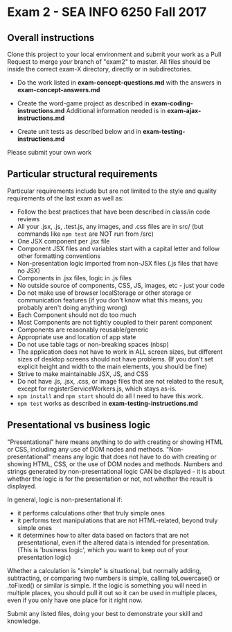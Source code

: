 # Exam 2 - SEA INFO 6250 Fall 2017

## Overall instructions

Clone this project to your local environment and submit your work as a Pull Request to merge _your_ branch of "exam2" to master.  All files should be inside the correct exam-X directory, directly or in subdirectories.

* Do the work listed in **exam-concept-questions.md** with the answers in **exam-concept-answers.md**

* Create the word-game project as described in **exam-coding-instructions.md** Additional information needed is in **exam-ajax-instructions.md**

* Create unit tests as described below and in **exam-testing-instructions.md** 

Please submit your own work

## Particular structural requirements
Particular requirements include but are not limited to the style and quality requirements of the last exam as well as:

* Follow the best practices that have been described in class/in code reviews
* All your .jsx, .js, .test.js, any images, and .css  files are in src/ (but commands like `npm test` are NOT run from /src)
* One JSX component per .jsx file
* Component JSX files and variables start with a capital letter and follow other formatting conventions
* Non-presentation logic imported from non-JSX files (.js files that have no JSX)
* Components in .jsx files, logic in .js files
* No outside source of components, CSS, JS, images, etc - just your code
* Do not make use of browser localStorage or other storage or communication features (if you don't know what this means, you probably aren't doing anything wrong)
* Each Component should not do too much
* Most Components are not tightly coupled to their parent component 
* Components are reasonably reusable/generic
* Appropriate use and location of app state
* Do not use table tags or non-breaking spaces (nbsp) 
* The application does not have to work in ALL screen sizes, but different sizes of desktop screens should not have problems.  (If you don't set explicit height and width to the main elements, you should be fine)
* Strive to make maintainable JSX, JS, and CSS
* Do not have .js, .jsx, .css, or image files that are not related to the result, except for registerServiceWorkers.js, which stays as-is.
* `npm install` and `npm start` should do all I need to have this work.
* `npm test` works as described in **exam-testing-instructions.md**

## Presentational vs business logic

"Presentational" here means anything to do with creating or showing HTML or CSS, including any use of DOM nodes and methods.  "Non-presentational" means any logic that does not have to do with creating or showing HTML, CSS, or the use of DOM nodes and methods.  Numbers and strings generated by non-presentational logic CAN be displayed - it is about whether the logic is for the presentation or not, not whether the result is displayed.

In general, logic is non-presentational if:
* it performs calculations other that truly simple ones
* it performs text manipulations that are not HTML-related, beyond truly simple ones
* it determines how to alter data based on factors that are not presentational, even if the altered data is intended for presentation.  (This is 'business logic', which you want to keep out of your presentation logic)

Whether a calculation is "simple" is situational, but normally adding, subtracting, or comparing two numbers is simple, calling toLowercase() or .toFixed() or similar is simple.  If the logic is something you will need in multiple places, you should pull it out so it can be used in multiple places, even if you only have one place for it right now.

Submit any listed files, doing your best to demonstrate your skill and knowledge.

